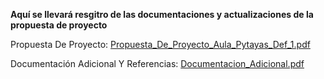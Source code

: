 **Aquí se llevará resgitro de las documentaciones y actualizaciones de la propuesta de proyecto**

Propuesta De Proyecto: [Propuesta_De_Proyecto_Aula_Pytayas_Def_1.pdf](https://github.com/user-attachments/files/17019873/Propuesta_De_Proyecto_Aula_Pytayas_Def_1.pdf)

Documentación Adicional Y Referencias: [Documentacion_Adicional.pdf](https://github.com/user-attachments/files/17019875/Documentacion_Adicional.pdf)
